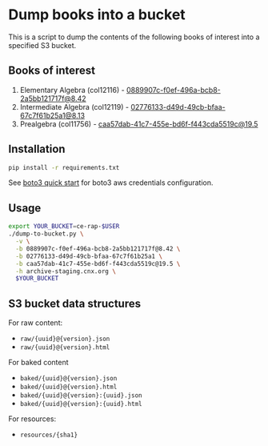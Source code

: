 # Dump books into a bucket

This is a script to dump the contents of the following books of interest into a specified S3 bucket.

## Books of interest

1. Elementary Algebra (col12116) - 0889907c-f0ef-496a-bcb8-2a5bb121717f@8.42
1. Intermediate Algebra (col12119) - 02776133-d49d-49cb-bfaa-67c7f61b25a1@8.13
1. Prealgebra (col11756) - caa57dab-41c7-455e-bd6f-f443cda5519c@19.5

## Installation

```sh
pip install -r requirements.txt
```

See [boto3 quick start](https://github.com/boto/boto3#quick-start) for boto3 aws credentials configuration.

## Usage

```sh
export YOUR_BUCKET=ce-rap-$USER
./dump-to-bucket.py \
  -v \
  -b 0889907c-f0ef-496a-bcb8-2a5bb121717f@8.42 \
  -b 02776133-d49d-49cb-bfaa-67c7f61b25a1 \
  -b caa57dab-41c7-455e-bd6f-f443cda5519c@19.5 \
  -h archive-staging.cnx.org \
  $YOUR_BUCKET
```

## S3 bucket data structures

For raw content:

- `raw/{uuid}@{version}.json`
- `raw/{uuid}@{version}.html`

For baked content

- `baked/{uuid}@{version}.json`
- `baked/{uuid}@{version}.html`
- `baked/{uuid}@{version}:{uuid}.json`
- `baked/{uuid}@{version}:{uuid}.html`

For resources:

- `resources/{sha1}`
